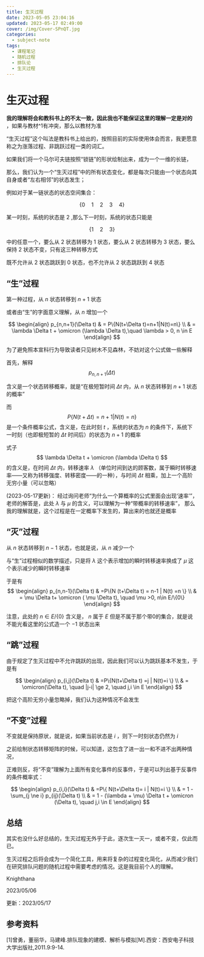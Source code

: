 ```yaml
---
title: 生灭过程
date: 2023-05-05 23:04:16
updated: 2023-05-17 02:49:00
cover: /img/Cover-SPnQT.jpg
categories:
  - subject-note
tags:
  - 课程笔记
  - 随机过程
  - 排队论
  - 生灭过程
---
```


# 生灭过程

**我的理解将会和教科书上的不太一致，因此我也不能保证这里的理解一定是对的**
，如果与教材^1有冲突，那么以教材为准

“生灭过程”这个叫法是教科书上给出的，按照目前的实际使用体会而言，我更愿意称之为涨落过程、非跳跃过程一类的词汇。

如果我们将一个马尔可夫链按照“锁链”的形状绘制出来，成为一个一维的长链，

那么，我们认为一个“生灭过程”中的所有状态变化，都是每次只能由一个状态向其自身或者“左右相邻”的状态发生；

例如对于某一链状态的状态空间集合：

$$
\{0 \quad 1 \quad 2 \quad 3 \quad 4 \}
$$

某一时刻，系统的状态是
$2$
,那么下一时刻，系统的状态只能是

$$
\{1 \quad 2 \quad 3 \}
$$

中的任意一个，要么从
$2$
状态转移为
$1$
状态，要么从
$2$
状态转移为
$3$
状态，要么保持
$2$
状态不变，只有这三种转移方式

既不允许从
$2$
状态跳跃到
$0$
状态，也不允许从
$2$
状态跳跃到
$4$
状态

## “生”过程

第一种过程，从
$n$
状态转移到
$n+1$
状态

或者由“生”的字面意义理解，从
$n$
增加一个

$$
\begin{align}
p_{n,n+1}(\Delta t) & = P\{N(t+\Delta t)=n+1|N(t)=n\} \\
 & = \lambda \Delta t + \omicron (\lambda \Delta t),\quad \lambda > 0, n \in E
\end{align}
$$

为了避免照本宣科行为导致读者只见树木不见森林，不妨对这个公式做一些解释

首先，解释
$$
p_{n,n+1}(\Delta t)
$$

含义是一个状态转移概率，就是“在极短暂时间
$\Delta t$
内，从
$n$
状态转移到
$n+1$
状态的概率”

而
$$
P\{N(t+\Delta t)=n+1|N(t)=n\}
$$
是一个条件概率公式，含义是，在此时刻
$t$
，系统的状态为
$n$
的条件下，系统下一时刻（也即极短暂的
$\Delta t$
时间后）的状态为
$n+1$
的概率

式子
$$
\lambda \Delta t + \omicron (\lambda \Delta t)
$$
的含义是，在时间
$\Delta t$
内，转移速率
$\lambda$
（单位时间到达的顾客数，属于瞬时转移速率——又称为转移强度、转移密度——的一种），与时间
$\Delta t$
相乘，加上一个高阶无穷小量（可以忽略）

(2023-05-17更新)：
经过询问老师“为什么一个算概率的公式里面会出现‘速率’”，老师的解答是，此处
$\lambda$
与
$\mu$
的含义，可以理解为一种“带概率的转移速率”，
那么我的理解就是，这个过程是在一定概率下发生的，算出来的也就还是概率

## “灭”过程

从
$n$
状态转移到
$n-1$
状态，也就是说，从
$n$
减少一个

与“生”过程相似的数学描述，只是将
$\lambda$
这个表示增加的瞬时转移速率换成了
$\mu$
这个表示减少的瞬时转移速率

于是有
$$
\begin{align}
p_{n,n-1}(\Delta t) & =P\{N (t+\Delta t) = n-1 | N(t) =n \} \\
& = \mu \Delta t+ \omicron ( \mu \Delta t), \quad \mu >0, n\in E/\{0\}
\end{align}
$$

注意，此处的
$n \in E / \{0\}$
含义是，
$n$
属于
$E$
但是不属于那个带0的集合，就是说不能光看这里的公式造一个
$-1$
状态出来

## “跳”过程

由于规定了生灭过程中不允许跳跃的出现，因此我们可以认为跳跃基本不发生，于是有

$$
\begin{align}
p_{i,j}(\Delta t) & =P\{N(t+\Delta t) =j | N(t)=i \} \\
& = \omicron(\Delta t), \quad |j-i| \ge 2, \quad j,i \in E
\end{align}
$$

把这个高阶无穷小量忽略掉，我们认为这种情况不会发生

## “不变”过程

不变就是保持原状，就是说，如果当前状态是
$i$
，则下一时刻状态仍然为
$i$

之前绘制状态转移矩阵的时候，可以知道，这包含了进一出一和不进不出两种情况，

正难则反，将“不变”理解为上面所有变化事件的反事件，于是可以列出基于反事件的条件概率式：

$$
\begin{align}
p_{i,i}(\Delta t) & =P\{ N(t+\Delta t)= i | N(t)=i \} \\
& = 1 - \sum_{j \ne i} p_{ij}(\Delta t) \\
& = 1 - (\lambda + \mu) \Delta t + \omicron (\Delta t), \quad j,i \in E
\end{align}
$$

## 总结

其实也没什么好总结的，生灭过程无外乎于此，逐次生一灭一，或者不变，仅此而已。

生灭过程之后将会成为一个简化工具，用来将复杂的过程变化简化，从而减少我们在研究排队问题的随机过程中需要考虑的情况。这是我目前个人的理解。

Knighthana

2023/05/06

更新：2023/05/17

## 参考资料

[1]曾勇，董丽华，马建峰.排队现象的建模、解析与模拟[M].西安：西安电子科技大学出版社,2011.9:9-14.

